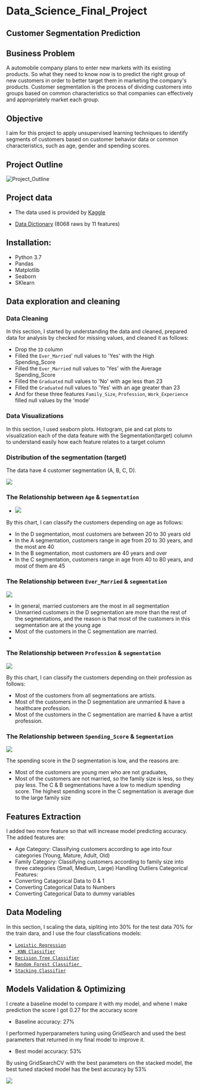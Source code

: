 # Data_Science_Final_Project

## Customer Segmentation Prediction


## Business Problem

A automobile company plans to enter new markets with its existing products. So what they need to know now is to predict the right group of new customers in order to better target them in marketing the company's products.
 Customer segmentation is the process of dividing customers into groups based on common characteristics so that companies can effectively and appropriately market each group.

## Objective
I aim for this project to apply unsupervised learning techniques to identify segments of customers based on customer behavior data or common characteristics, such as age, gender and spending scores.

## Project Outline
![Project_Outline](https://github.com/ebtisam12/Customer_Segmentation/blob/main/Project_Outline.PNG)


## Project data
- The data used is provided by [Kaggle](https://www.kaggle.com/vetrirah/customer)

- [Data Dictionary](https://github.com/ebtisam12/Customer_Segmentation/blob/main/%20_Data%20Dictionary.pdf) (8068 raws by 11 features)

## Installation:

* Python 3.7
* Pandas
* Matplotlib
* Seaborn
* SKlearn

## Data exploration and cleaning
### Data Cleaning
In this section, I started by understanding the data and cleaned, prepared data for analysis by checked for missing values, and cleaned it as follows:
- Drop the `ID` column
- Filled the `Ever_Married`' null values to 'Yes' with the High Spending_Score
- Filled the `Ever_Married` null values to 'Yes' with the Average Spending_Score
- Filled the `Graduated` null values to 'No' with age less than 23
- Filled the `Graduated` null values to 'Yes' with an age greater than 23
- And for these three features `Family_Size`, `Profession`, `Work_Experience` filled null values by the 'mode' 

### Data Visualizations
In this section, l used seaborn plots. Histogram, pie and cat plots to visualization each of the data feature with the Segmentation(target)  column to understand easily how each feature relates to a target column 

### Distribution of the segmentation (target)
The data have 4 customer segmentation (A, B, C, D). 

![](https://github.com/ebtisam12/Customer_Segmentation/blob/main/Visualization/Segmentation_Distribution.png)

### The Relationship between `Age` & `Segmentation`

   - ![](https://github.com/ebtisam12/Customer_Segmentation/blob/main/Visualization/Age_by_Segmentation5.png)

By this chart, I can classify the customers depending on age as follows:
- In the D segmentation, most customers are between 20 to 30 years old
- In the A segmentation, customers range in age from 20 to 30 years, and the most are 40
- In the B segmentation, most customers are 40 years and over
- In the C segmentation, customers range in age from 40 to 80 years, and most of them are 45

### The Relationship between `Ever_Married` & `segmentation`

![](https://github.com/ebtisam12/Customer_Segmentation/blob/main/Visualization/Ever_Married_by_Segmentation.png)

- In general, married customers are the most in all segmentation
- Unmarried customers in the D segmentation are more than the rest of the segmentations, and the reason is that most of the customers in this segmentation are at the young age
- Most of the customers in the C segmentation are married.
- 
### The Relationship between `Profession` & `segmentation`

![](https://github.com/ebtisam12/Customer_Segmentation/blob/main/Visualization/Profession_by_Segmentation.png)

By this chart, I can classify the customers depending on their profession as follows:
- Most of the customers from all segmentations are artists.
- Most of the customers in the D segmentation are unmarried & have a healthcare profession.
- Most of the customers in the C segmentation are married & have a artist profession.

### The Relationship between `Spending_Score` & `Segmentation`

![](https://github.com/ebtisam12/Customer_Segmentation/blob/main/Visualization/Spending_Score3.png)

The spending score in the D segmentation is low, and the reasons are:
- Most of the customers are young men who are not graduates,
- Most of the customers are not married, so the family size is less, so they pay less.
The C & B segmentations have a low to medium spending score.
The highest spending score in the C segmentation is average due to the large family size


## Features Extraction
I added two more feature so that will increase model predicting accuracy. The added features are:
* Age Category: Classifying customers according to age into four categories (Young, Mature, Adult, Old) 
* Family Category: Classifying customers according to family size into three categories (Small, Medium, Large)
Handling Outliers
Categorical Features:
* Converting Catagorical Data to 0 & 1
* Converting Categorical Data to Numbers
* Converting Categorical Data to dummy variables

## Data Modeling
In this section, I scaling the data, sipliting into 30% for the test data 70% for the train dara, and I use the four classfications models:

- [`Logistic Regression`](https://scikit-learn.org/stable/modules/generated/sklearn.linear_model.LogisticRegression.html?)
- [` KNN Classifier`](https://scikit-learn.org/stable/modules/generated/sklearn.neighbors.KNeighborsClassifier.html?highlight=kneighbors#sklearn.neighbors.KNeighborsClassifier)
- [`Decision Tree Classifier`](https://scikit-learn.org/stable/modules/generated/sklearn.tree.DecisionTreeClassifier.html?highlight=decision%20tree%20classifier#sklearn.tree.DecisionTreeClassifier)
- [`Random Forest Classifier `](https://scikit-learn.org/stable/modules/generated/sklearn.ensemble.RandomForestClassifier.html?highlight=random%20forest%20classifier#sklearn.ensemble.RandomForestClassifier)
- [`Stacking Classifier`](https://scikit-learn.org/stable/modules/generated/sklearn.ensemble.StackingClassifier.html?highlight=stacking%20classifier#sklearn.ensemble.StackingClassifier)

## Models Validation & Optimizing
I create a baseline model to compare it with my model, and whene I make prediction the score I got 0.27 for the accuracy score
- Baseline accuracy: 27%

I performed hyperparameters tuning using GridSearch and used the best parameters that returned in my final model to improve it.
- Best model accuracy: 53%

By using GridSearchCV with the best parameters on the stacked model, the best tuned stacked model has the best accuracy by 53%

![](https://github.com/ebtisam12/Customer_Segmentation/blob/main/Visualization/Compar_Models.png)


